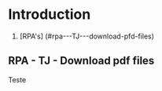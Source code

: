 # Introduction

01) [RPA's] (#rpa---TJ---download-pfd-files)



## RPA - TJ - Download pdf files

Teste
